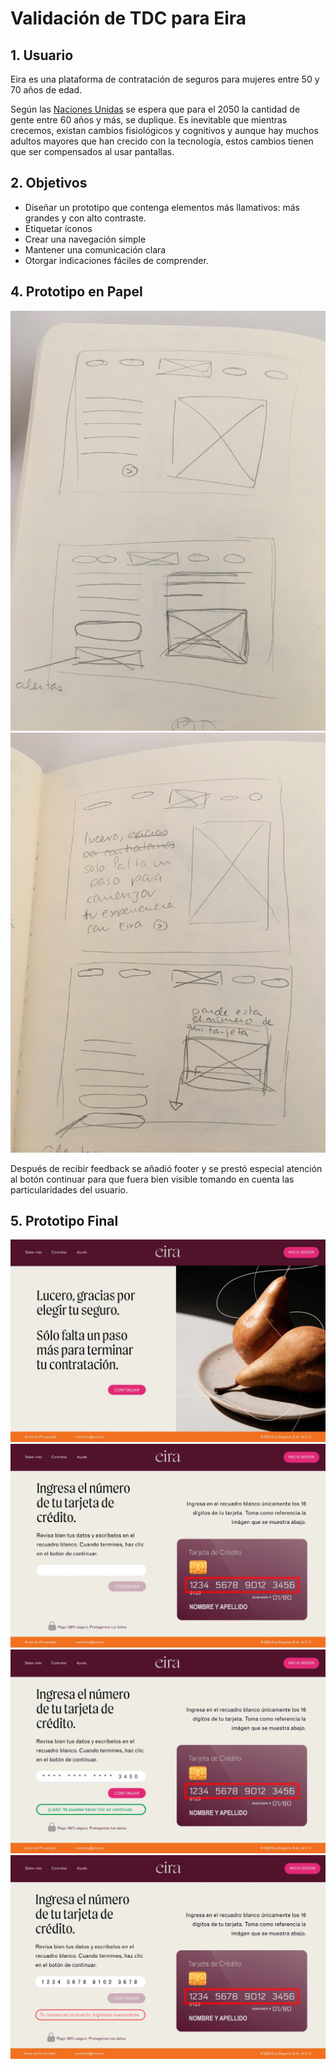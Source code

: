 # Validación de TDC para Eira

## 1. Usuario

Eira es una plataforma de contratación de seguros para mujeres entre 50 y 70 años de edad.

Según las [Naciones Unidas](https://www.un.org/development/desa/publications/world-population-prospects-the-2017-revision.html) se espera que para el 2050 la cantidad de gente entre 60 años y más, se duplique. Es inevitable que mientras crecemos, existan cambios fisiológicos y cognitivos y aunque hay muchos adultos mayores que han crecido con la tecnología, estos cambios tienen que ser compensados al usar pantallas. 

## 2. Objetivos

* Diseñar un prototipo que contenga elementos más llamativos: más grandes y con alto contraste.
* Etiquetar íconos
* Crear una navegación simple
* Mantener una comunicación clara
* Otorgar indicaciones fáciles de comprender.

## 4. Prototipo en Papel

![prototipo en papel1](https://github.com/roxanaggr/CDMX012-card-validation/blob/main/img-readme/papel-1.jpg)
![prototipo en papel2](https://github.com/roxanaggr/CDMX012-card-validation/blob/main/img-readme/papel-2.jpg)

Después de recibir feedback se añadió footer y se prestó especial atención al botón continuar para que fuera bien visible tomando en cuenta las particularidades del usuario.

## 5. Prototipo Final


![prototipo en hd1](https://github.com/roxanaggr/CDMX012-card-validation/blob/main/img-readme/1-CC-Validation-Prototype.jpg)
![prototipo en hd2](https://github.com/roxanaggr/CDMX012-card-validation/blob/main/img-readme/2-CC-Validation-Prototype.jpg)
![prototipo en hd3](https://github.com/roxanaggr/CDMX012-card-validation/blob/main/img-readme/3-CC-Validation-Prototype.jpg)
![prototipo en hd4](https://github.com/roxanaggr/CDMX012-card-validation/blob/main/img-readme/4-CC-Validation-Prototype.jpg)



